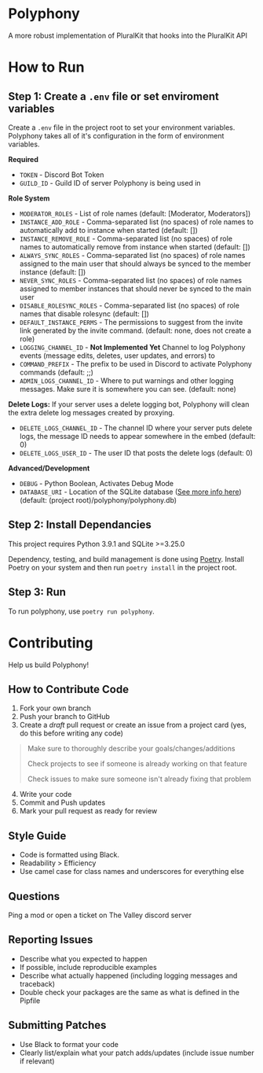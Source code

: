 # Polyphony
A more robust implementation of PluralKit that hooks into the PluralKit API

# How to Run

## Step 1: Create a `.env` file or set enviroment variables
Create a `.env` file in the project root to set your environment variables. Polyphony takes all of it's configuration in the form of environment variables.

**Required**
- `TOKEN` - Discord Bot Token
- `GUILD_ID` - Guild ID of server Polyphony is being used in

**Role System**
- `MODERATOR_ROLES` - List of role names (default: [Moderator, Moderators])
- `INSTANCE_ADD_ROLE` - Comma-separated list (no spaces) of role names to automatically add to instance when started (default: [])
- `INSTANCE_REMOVE_ROLE` - Comma-separated list (no spaces) of role names to automatically remove from instance when started (default: [])
- `ALWAYS_SYNC_ROLES` - Comma-separated list (no spaces) of role names assigned to the main user that should always be synced to the member instance (default: [])
- `NEVER_SYNC_ROLES` - Comma-separated list (no spaces) of role names assigned to member instances that should never be synced to the main user
- `DISABLE_ROLESYNC_ROLES` - Comma-separated list (no spaces) of role names that disable rolesync (default: [])
- `DEFAULT_INSTANCE_PERMS` - The permissions to suggest from the invite link generated by the invite command. (default: none, does not create a role)
- `LOGGING_CHANNEL_ID` - **Not Implemented Yet** Channel to log Polyphony events (message edits, deletes, user updates, and errors) to
- `COMMAND_PREFIX` - The prefix to be used in Discord to activate Polyphony commands (default: ;;)
- `ADMIN_LOGS_CHANNEL_ID` - Where to put warnings and other logging messages. Make sure it is somewhere you can see. (default: none)

**Delete Logs:** If your server uses a delete logging bot, Polyphony will clean the extra delete log messages created by proxying.
- `DELETE_LOGS_CHANNEL_ID` - The channel ID where your server puts delete logs, the message ID needs to appear somewhere in the embed (default: 0)
- `DELETE_LOGS_USER_ID` - The user ID that posts the delete logs (default: 0)

**Advanced/Development**
- `DEBUG` - Python Boolean, Activates Debug Mode
- `DATABASE_URI` - Location of the SQLite database ([See more info here](https://docs.python.org/3/library/sqlite3.html)) (default: (project root)/polyphony/polyphony.db)

## Step 2: Install Dependancies
This project requires Python 3.9.1 and SQLite >=3.25.0 

Dependency, testing, and build management is done using [Poetry](https://python-poetry.org/). Install Poetry on your system and then run `poetry install` in the project root.

## Step 3: Run
To run polyphony, use `poetry run polyphony`.

# Contributing
Help us build Polyphony!

## How to Contribute Code
1. Fork your own branch
2. Push your branch to GitHub
3. Create a *draft* pull request or create an issue from a project card (yes, do this before writing any code)
  > Make sure to thoroughly describe your goals/changes/additions
  >
  > Check projects to see if someone is already working on that feature
  >
  > Check issues to make sure someone isn't already fixing that problem
4. Write your code
5. Commit and Push updates
6. Mark your pull request as ready for review

## Style Guide
- Code is formatted using Black.
- Readability > Efficiency
- Use camel case for class names and underscores for everything else

## Questions
Ping a mod or open a ticket on The Valley discord server

## Reporting Issues
- Describe what you expected to happen
- If possible, include reproducible examples
- Describe what actually happened (including logging messages and traceback)
- Double check your packages are the same as what is defined in the Pipfile

## Submitting Patches
- Use Black to format your code
- Clearly list/explain what your patch adds/updates (include issue number if relevant)
